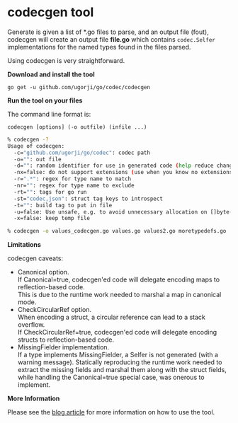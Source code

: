 # codecgen tool

Generate is given a list of *.go files to parse, and an output file (fout),
codecgen will create an output file __file.go__ which
contains `codec.Selfer` implementations for the named types found
in the files parsed.

Using codecgen is very straightforward.

**Download and install the tool**

`go get -u github.com/ugorji/go/codec/codecgen`

**Run the tool on your files**

The command line format is:

`codecgen [options] (-o outfile) (infile ...)`

```sh
% codecgen -?
Usage of codecgen:
  -c="github.com/ugorji/go/codec": codec path
  -o="": out file
  -d="": random identifier for use in generated code (help reduce changes when files are regenerated)
  -nx=false: do not support extensions (use when you know no extensions are used)
  -r=".*": regex for type name to match
  -nr="": regex for type name to exclude
  -rt="": tags for go run
  -st="codec,json": struct tag keys to introspect
  -t="": build tag to put in file
  -u=false: Use unsafe, e.g. to avoid unnecessary allocation on []byte->string
  -x=false: keep temp file

% codecgen -o values_codecgen.go values.go values2.go moretypedefs.go
```

**Limitations**

codecgen caveats:

- Canonical option.  
  If Canonical=true, codecgen'ed code will delegate encoding maps to reflection-based code.  
  This is due to the runtime work needed to marshal a map in canonical mode.
- CheckCircularRef option.  
  When encoding a struct, a circular reference can lead to a stack overflow.  
  If CheckCircularRef=true, codecgen'ed code will delegate encoding structs to reflection-based code.
- MissingFielder implementation.  
  If a type implements MissingFielder, a Selfer is not generated (with a warning message).
  Statically reproducing the runtime work needed to extract the missing fields and marshal them along with the struct fields,
  while handling the Canonical=true special case, was onerous to implement.

**More Information**

Please see the [blog article](http://ugorji.net/blog/go-codecgen)
for more information on how to use the tool.
